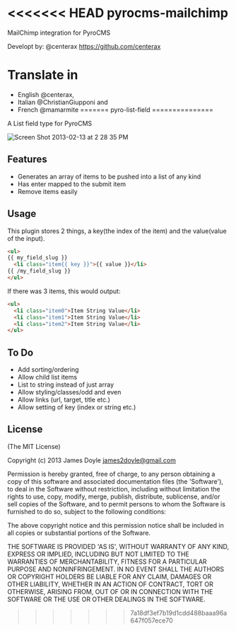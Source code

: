 <<<<<<< HEAD
pyrocms-mailchimp
=================

MailChimp integration for PyroCMS

Developt by: @centerax https://github.com/centerax


Translate in
=================
- English @centerax,
- Italian @ChristianGiupponi and
- French @mamarmite
=======
pyro-list-field
===============

A List field type for PyroCMS

![Screen Shot 2013-02-13 at 2 28 35 PM](https://f.cloud.github.com/assets/1425304/154199/ad9fa5f4-7613-11e2-8cdc-72507b9b28d1.png)

Features
--------

* Generates an array of items to be pushed into a list of any kind
* Has enter mapped to the submit item
* Remove items easily

Usage
-----

This plugin stores 2 things, a key(the index of the item) and the value(value of the input).

``` html
<ul>
{{ my_field_slug }}
  <li class="item{{ key }}">{{ value }}</li>
{{ /my_field_slug }}
</ul>
```

If there was 3 items, this would output:

``` html
<ul>
  <li class="item0">Item String Value</li>
  <li class="item1">Item String Value</li>
  <li class="item2">Item String Value</li>
</ul>
```

To Do
-----

* Add sorting/ordering
* Allow child list items
* List to string instead of just array
* Allow styling/classes/odd and even
* Allow links (url, target, title etc.)
* Allow setting of key (index or string etc.)

License
-------

(The MIT License)

Copyright (c) 2013 James Doyle <james2doyle@gmail.com>

Permission is hereby granted, free of charge, to any person obtaining
a copy of this software and associated documentation files (the
'Software'), to deal in the Software without restriction, including
without limitation the rights to use, copy, modify, merge, publish,
distribute, sublicense, and/or sell copies of the Software, and to
permit persons to whom the Software is furnished to do so, subject to
the following conditions:

The above copyright notice and this permission notice shall be
included in all copies or substantial portions of the Software.

THE SOFTWARE IS PROVIDED 'AS IS', WITHOUT WARRANTY OF ANY KIND,
EXPRESS OR IMPLIED, INCLUDING BUT NOT LIMITED TO THE WARRANTIES OF
MERCHANTABILITY, FITNESS FOR A PARTICULAR PURPOSE AND NONINFRINGEMENT.
IN NO EVENT SHALL THE AUTHORS OR COPYRIGHT HOLDERS BE LIABLE FOR ANY
CLAIM, DAMAGES OR OTHER LIABILITY, WHETHER IN AN ACTION OF CONTRACT,
TORT OR OTHERWISE, ARISING FROM, OUT OF OR IN CONNECTION WITH THE
SOFTWARE OR THE USE OR OTHER DEALINGS IN THE SOFTWARE.
>>>>>>> 7a18df3ef7b19d1cdd488baaa96a647f057ece70

